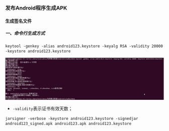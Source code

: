 ### 发布Android程序生成APK
#### 生成签名文件
##### 一、命令行生成方式
```
keytool -genkey -alias android123.keystore -keyalg RSA -validity 20000 -keystore android123.keystore
```
![image](https://github.com/ningbaoqi/AndroidSecurityAndRelease/blob/master/gif/pic1.jpg)

+ `-validity`表示证书有效天数；

```
jarsigner -verbose -keystore android123.keystore -signedjar android123_signed.apk android123.apk android123.keystore
```
